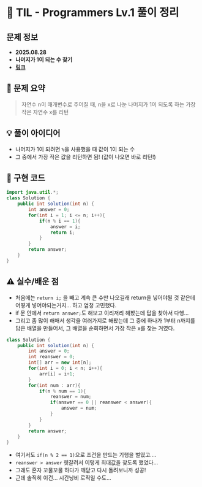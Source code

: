 # 📌 TIL - Programmers Lv.1 풀이 정리

## 문제 정보
- **2025.08.28**
- **나머지가 1이 되는 수 찾기**
- **[링크](https://school.programmers.co.kr/learn/courses/30/lessons/87389)**

## 📝 문제 요약
> 자연수 n이 매개변수로 주어질 때, n을 x로 나눈 나머지가 1이 되도록 하는 가장 작은 자연수 x를 리턴

## 💡 풀이 아이디어 
- 나머지가 1이 되려면 `%`을 사용했을 때 값이 1이 되는 수
- 그 중에서 가장 작은 값을 리턴하면 됨! (값이 나오면 바로 리턴!)

## 🧩 구현 코드
```java
import java.util.*;
class Solution {
    public int solution(int n) {
        int answer = 0;
        for(int i = 1; i <= n; i++){
            if(n % i == 1){
                answer = i;
                return i; 
            }
        }
        return answer;
    }
}
```


## ⚠️ 실수/배운 점
- 처음에는 `return i;` 을 빼고 계속 큰 수만 나오길래 return을 넣어야될 것 같은데 어떻게 넣어야되는거지... 하고 엄청 고민했다.
- if 문 안에서 `return answer;`도 해보고 이리저리 해봤는데 답을 찾아서 다행...
- 그리고 좀 많이 해매서 생각을 여러가지로 해봤는데 그 중에 하나가 1부터 n까지를 담은 배열을 만들어서, 그 배열을 순회하면서 가장 작은 x를 찾는 거였다.
```java
class Solution {
    public int solution(int n) {
        int answer = 0;
        int reanswer = 0;
        int[] arr = new int[n];
        for(int i = 0; i < n; i++){
            arr[i] = i+1;
        }
        for(int num : arr){
            if(n % num == 1){
                reanswer = num;
                if(answer == 0 || reanswer < answer){
                    answer = num;
                }
            }
        }
        return answer;
    }
}
```
- 여기서도 `if(n % 2 == 1)`으로 조건을 만드는 기행을 벌였고....
- `reanswer > answer` 헷갈려서 이렇게 최대값을 찾도록 했었다...
- 그래도 혼자 꼬물꼬물 하다가 깨닫고 다시 돌려보니까 성공!
- 근데 솔직히 이건... 시간낭비 로직일 수도...
